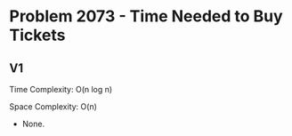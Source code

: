 # Problem 2073 - Time Needed to Buy Tickets

## V1

Time Complexity: O(n log n)

Space Complexity: O(n)

- None.
